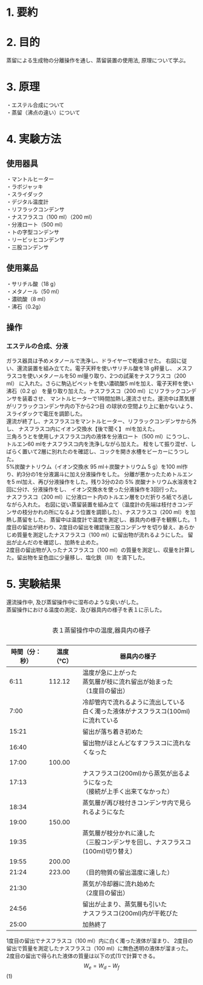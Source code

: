 # 1.    要約

# 2.    目的
蒸留による生成物の分離操作を通し、蒸留装置の使用法, 原理について学ぶ。  

# 3.    原理
・エステル合成について  
・蒸留（沸点の違い）について  


# 4.    実験方法

##  使用器具
・マントルヒーター   
・ラボジャッキ     
・スライダック     
・デジタル温度計    
・リフラックコンデンサ     
・ナスフラスコ（100 ml）（200 ml）     
・分液ロート（500 ml）      
・トの字型コンデンサ      
・リービッヒコンデンサ     
・三股コンデンサ

##  使用薬品
・サリチル酸（18 g）    
・メタノール（50 ml）       
・濃硫酸（8 ml）  
・沸石（0.2g）

##  操作
### エステルの合成、分液
ガラス器具は予めメタノールで洗浄し、ドライヤーで乾燥させた。
右図に従い、還流装置を組み立てた。電子天秤を使いサリチル酸を18 g秤量し、
メスフラスコを使いメタノールを50 ml量り取り、2つの試薬をナスフラスコ（200 ml）
に入れた。さらに駒込ピペットを使い濃硫酸5 mlを加え、電子天秤を使い沸石（0.2 g）
を量り取り加えた。ナスフラスコ（200 ml）にリフラックコンデンサを装着させ、
マントルヒーターで1時間加熱し還流させた。還流中は蒸気層がリフラックコンデンサ内の下から2つ目
の球状の空間より上に動かないよう、スライダックで電圧を調節した。  
還流が終了し、ナスフラスコをマントルヒーター、リフラックコンデンサから外し、
ナスフラスコ内にイオン交換水【後で聞く】 mlを加えた。  
三角ろうとを使用しナスフラスコ内の液体を分液ロート（500 ml）にうつし、
トルエン60 mlをナスフラスコ内を洗浄しながら加えた。
栓をして振り混ぜ、しばらく置いて2層に別れたのを確認し、コックを開き水槽をビーカーにうつした。     
5%炭酸ナトリウム（イオン交換水 95 ml＋炭酸ナトリウム 5 g）を100 ml作り、約3分の1を分液漏斗に加え分液操作をした。
分離が悪かったためトルエンを5 ml加え、再び分液操作をした。残り3分の2の 5% 炭酸ナトリウム水溶液を2回に分け、分液操作をし、
イオン交換水を使った分液操作を3回行った。   
ナスフラスコ（200 ml）に分液ロート内のトルエン層をひだ折りろ紙でろ過しながら入れた。
右図に従い蒸留装置を組み立て（温度計の先端は枝付きコンデンサの枝分かれの所になるよう位置を調節した）、ナスフラスコ（200 ml）を加熱し蒸留をした。
蒸留中は温度計で温度を測定し、器具内の様子を観察した。
1度目の留出が終わり、2度目の留出を確認後三股コンデンサを切り替え、あらかじめ質量を測定したナスフラスコ（100 ml）に留出物が流れるようにした。
留出が止んだのを確認し、加熱を止めた。     
2度目の留出物が入ったナスフラスコ（100 ml）の質量を測定し、収量を計算した。留出物を呈色皿に少量移し、塩化鉄（Ⅲ）を滴下した。

# 5.    実験結果

還流操作中, 及び蒸留操作中に湿布のような臭いがした。     
蒸留操作における温度の測定、及び器具内の様子を表１に示した。

<table><caption><p>表１蒸留操作中の温度,器具内の様子</p></caption><thead><tr><th>時間（分：秒）</th><th>温度（℃）</th><th>器具内の様子</th></tr></thead><tbody><tr><td>6:11</td><td>112.12</td><td>温度が急に上がった<br>蒸気層が枝に流れ留出が始まった<br>（1度目の留出）</td></tr><tr><td>7:00</td><td></td><td>冷却管内で流れるように流出している<br>白く濁った液体がナスフラスコ(100ml)に流れている</td></tr><tr><td>15:21</td><td></td><td>留出が落ち着き初めた</td></tr><tr><td>16:40</td><td></td><td>留出物がほとんどなすフラスコに流れなくなった</td></tr><tr><td>17:00</td><td>100.00</td><td></td></tr><tr><td>17:13</td><td></td><td>ナスフラスコ(200ml)から蒸気が出るようになった<br>（接続が上手く出来てなかった）</td></tr><tr><td>18:34</td><td></td><td>蒸気層が再び枝付きコンデンサ内で見られるようになた</td></tr><tr><td>19:00</td><td>150.00</td><td></td></tr><tr><td>19:35</td><td></td><td>蒸気層が枝分かれに達した<br>（三股コンデンサを回し、ナスフラスコ(100ml)切り替え）</td></tr><tr><td>19:55</td><td>200.00</td><td></td></tr><tr><td>21:24</td><td>223.00</td><td>（目的物質の留出温度に達した）</td></tr><tr><td>21:30</td><td></td><td>蒸気が冷却器に流れ始めた<br>（2度目の留出）</td></tr><tr><td>24:56</td><td></td><td>留出が止まり、蒸気層も引いた<br>ナスフラスコ(200ml)内が干乾びた</td></tr><tr><td>25:00</td><td></td><td>加熱終了</td></tr></tbody></table>

1度目の留出でナスフラスコ（100 ml）内に白く濁った液体が溜まり、
2度目の留出で質量を測定したナスフラスコ（100 ml）に無色透明の液体が溜まった。     
2度目の留出で得られた液体の質量は以下の式(1)で計算できる。     
$$W_e=W_d-W_f$$(1)      



